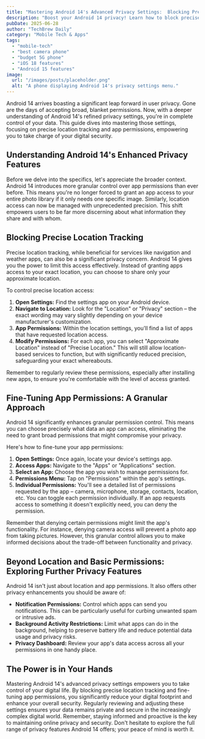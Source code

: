 ```yaml
---
title: "Mastering Android 14's Advanced Privacy Settings:  Blocking Precise Location Tracking & Fine-Tuning App Permissions for Enhanced Security."
description: "Boost your Android 14 privacy! Learn how to block precise location & fine-tune app permissions for ultimate security."
pubDate: 2025-06-28
author: "TechBrew Daily"
category: "Mobile Tech & Apps"
tags:
  - "mobile-tech"
  - "best camera phone"
  - "budget 5G phone"
  - "iOS 18 features"
  - "Android 15 features"
image:
  url: "/images/posts/placeholder.png"
  alt: "A phone displaying Android 14's privacy settings menu."
---
```


Android 14 arrives boasting a significant leap forward in user privacy.  Gone are the days of accepting broad, blanket permissions.  Now, with a deeper understanding of Android 14's refined privacy settings, you're in complete control of your data. This guide dives into mastering those settings, focusing on precise location tracking and app permissions, empowering you to take charge of your digital security.

## Understanding Android 14's Enhanced Privacy Features

Before we delve into the specifics, let's appreciate the broader context. Android 14 introduces more granular control over app permissions than ever before.  This means you're no longer forced to grant an app access to your entire photo library if it only needs one specific image. Similarly, location access can now be managed with unprecedented precision.  This shift empowers users to be far more discerning about what information they share and with whom.

## Blocking Precise Location Tracking

Precise location tracking, while beneficial for services like navigation and weather apps, can also be a significant privacy concern.  Android 14 gives you the power to limit this access effectively.  Instead of granting apps access to your exact location, you can choose to share only your approximate location.

To control precise location access:

1. **Open Settings:** Find the settings app on your Android device.
2. **Navigate to Location:** Look for the "Location" or "Privacy" section – the exact wording may vary slightly depending on your device manufacturer's customization.
3. **App Permissions:** Within the location settings, you'll find a list of apps that have requested location access.
4. **Modify Permissions:** For each app, you can select "Approximate Location" instead of "Precise Location."  This will still allow location-based services to function, but with significantly reduced precision, safeguarding your exact whereabouts.

Remember to regularly review these permissions, especially after installing new apps, to ensure you're comfortable with the level of access granted.

## Fine-Tuning App Permissions: A Granular Approach

Android 14 significantly enhances granular permission control.  This means you can choose precisely what data an app can access, eliminating the need to grant broad permissions that might compromise your privacy.

Here's how to fine-tune your app permissions:

1. **Open Settings:** Once again, locate your device's settings app.
2. **Access Apps:** Navigate to the "Apps" or "Applications" section.
3. **Select an App:** Choose the app you wish to manage permissions for.
4. **Permissions Menu:** Tap on "Permissions" within the app's settings.
5. **Individual Permissions:** You'll see a detailed list of permissions requested by the app – camera, microphone, storage, contacts, location, etc.  You can toggle each permission individually.  If an app requests access to something it doesn't explicitly need, you can deny the permission.

Remember that denying certain permissions might limit the app's functionality. For instance, denying camera access will prevent a photo app from taking pictures. However, this granular control allows you to make informed decisions about the trade-off between functionality and privacy.

## Beyond Location and Basic Permissions:  Exploring Further Privacy Features

Android 14 isn't just about location and app permissions. It also offers other privacy enhancements you should be aware of:

* **Notification Permissions:**  Control which apps can send you notifications.  This can be particularly useful for curbing unwanted spam or intrusive ads.
* **Background Activity Restrictions:** Limit what apps can do in the background, helping to preserve battery life and reduce potential data usage and privacy risks.
* **Privacy Dashboard:** Review your app's data access across all your permissions in one handy place.

##  The Power is in Your Hands

Mastering Android 14's advanced privacy settings empowers you to take control of your digital life.  By blocking precise location tracking and fine-tuning app permissions, you significantly reduce your digital footprint and enhance your overall security.  Regularly reviewing and adjusting these settings ensures your data remains private and secure in the increasingly complex digital world.  Remember, staying informed and proactive is the key to maintaining online privacy and security.  Don't hesitate to explore the full range of privacy features Android 14 offers; your peace of mind is worth it.